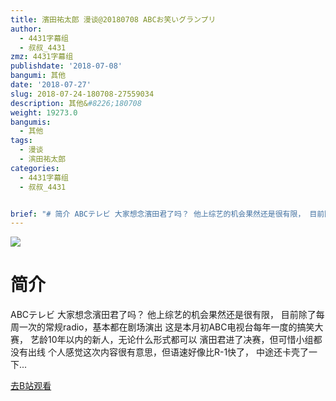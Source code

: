 ```yaml
---
title: 濱田祐太郎 漫谈@20180708 ABCお笑いグランプリ
author:
  - 4431字幕组
  - 叔叔_4431
zmz: 4431字幕组
publishdate: '2018-07-08'
bangumi: 其他
date: '2018-07-27'
slug: 2018-07-24-180708-27559034
description: 其他&#8226;180708
weight: 19273.0
bangumis:
  - 其他
tags:
  - 漫谈
  - 滨田祐太郎
categories:
  - 4431字幕组
  - 叔叔_4431


brief: "# 简介 ABCテレビ 大家想念濱田君了吗？ 他上综艺的机会果然还是很有限， 目前除了每周一次的常规radio，基本都在剧场演出 这是本月初ABC电视台每年一度的搞笑大赛， 艺龄10年以内的新人，无论什么形式都可以 濱田君进了决赛，但可惜小组都没有出线 个人感觉这次内容很有意思，但语速好像比R-1快了， 中途还卡壳了一下..."
---
```

![](https://i.imgur.com/KPDqaFe.jpg)
# 简介  
ABCテレビ
大家想念濱田君了吗？
他上综艺的机会果然还是很有限，
目前除了每周一次的常规radio，基本都在剧场演出
这是本月初ABC电视台每年一度的搞笑大赛，
艺龄10年以内的新人，无论什么形式都可以
濱田君进了决赛，但可惜小组都没有出线
个人感觉这次内容很有意思，但语速好像比R-1快了，
中途还卡壳了一下...  

[去B站观看](https://www.bilibili.com/video/av27559034/)
 
